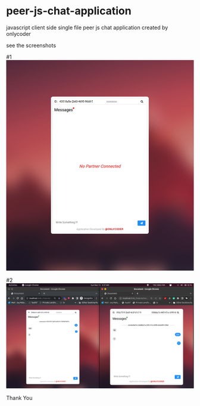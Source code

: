 # peer-js-chat-application
javascript client side single file peer js chat application created by onlycoder

see the screenshots

#1
<img src='https://raw.githubusercontent.com/onlycoder000/peer-js-chat-application/main/4c862182-8b75-43a0-9223-8c81942bb162.jpeg'>


#2
<img src='https://raw.githubusercontent.com/onlycoder000/peer-js-chat-application/main/1ac351fe-6354-4190-923b-b8ae0e4d140c.jpeg'>

Thank You
